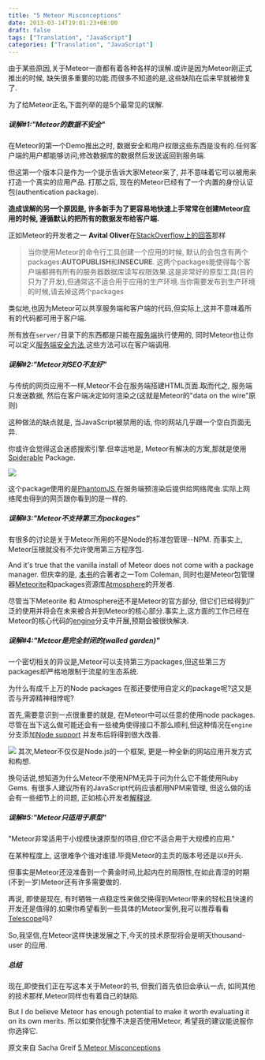 ```yaml
---
title: "5 Meteor Misconceptions"
date: 2013-03-14T19:01:23+08:00
draft: false
tags: ["Translation", "JavaScript"]
categories: ["Translation", "JavaScript"]
---
```


由于某些原因,关于Meteor一直都有着各种各样的误解.或许是因为Meteor刚正式推出的时候, 缺失很多重要的功能.而很多不知道的是,这些缺陷在后来早就被修复了.

为了给Meteor正名,下面列举的是5个最常见的误解.


##### 误解#1:"Meteor的数据不安全"
在Meteor的第一个Demo推出之时, 数据安全和用户权限这些东西是没有的.任何客户端的用户都能够访问,修改数据库的数据然后发送返回到服务端.

但这第一个版本只是作为一个提示告诉大家Meteor来了, 并不意味着它可以被用来打造一个真实的应用产品. 打那之后, 现在的Meteor已经有了一个内置的身份认证包(authentication package).

**造成误解的另一个原因是, 许多新手为了更容易地快速上手常常在创建Meteor应用的时候, 遵循默认的把所有的数据发布给客户端.**

正如Meteor的开发者之一 **Avital Oliver**在[StackOverflow上的回答](http://stackoverflow.com/questions/10099843/how-secure-is-Meteor)那样

>当你使用Meteor的命令行工具创建一个应用的时候, 默认的会包含有两个packages:**AUTOPUBLISH**和**INSECURE**. 这两个packages能使得每个客户端都拥有所有的服务器数据库读写权限效果.这是非常好的原型工具(目的只为了开发),但通常这不适合用于应用的生产环境.当你需要发布到生产环境的时候,请去掉这两个packages

类似地,也因为Meteor可以共享服务端和客户端的代码,但实际上,这并不意味着所有的代码都可用于客户端.

所有放在`server/`目录下的东西都是只能在[服务端](http://docs.Meteor.com/#structuringyourapp)执行使用的, 同时Meteor也让你可以定义[服务端安全方法](http://docs.Meteor.com/#methods_header),这些方法可以在客户端调用.


##### 误解#2:"Meteor对SEO不友好"
与传统的网页应用不一样,Meteor不会在服务端搭建HTML页面.取而代之, 服务端只发送数据, 然后在客户端决定如何渲染之(这就是Meteor的"data on the wire"原则)

这种做法的缺点就是, 当JavaScript被禁用的话, 你的网站几乎跟一个空白页面无异.

你或许会觉得这会迷惑搜索引擎.但幸运地是, Meteor有解决的方案,那就是使用[Spiderable](http://docs.Meteor.com/#spiderable) Package.

![](http://theMeteorbook.com/images/phantomjs.png)

这个package使用的是[PhantomJS ](http://phantomjs.org/)在服务端预渲染后提供给网络爬虫.实际上网络爬虫得到的网页跟你看到的是一样的.


##### 误解#3:"Meteor不支持第三方packages"
有很多的讨论是关于Meteor所用的不是Node的标准包管理--NPM. 而事实上, Meteor压根就没有不允许使用第三方程序包.

And it's true that the vanilla install of Meteor does not come with a package manager. 但庆幸的是, [本书](http://theMeteorbook.com/)的合著者之一Tom Coleman, 同时也是Meteor包管理器[Meteorite](https://github.com/oortcloud/Meteorite)和packages资源库[Atmosphere](http://atmosphere.Meteor.com/)的开发者.

尽管当下Meteorite 和 Atmosphere还不是Meteor的官方部分, 但它们已经得到广泛的使用并将会在未来被合并到Meteor的核心部分.事实上,这方面的工作已经在Meteor的核心代码的[engine](https://github.com/Meteor/Meteor/tree/engine)分支中开展,预期会被很快解决.


##### 误解#4:"Meteor是完全封闭的(walled garden)"
一个密切相关的异议是,Meteor可以支持第三方packages,但这些第三方packages却严格地限制于流星的生态系统.

为什么有成千上万的Node packages 在那还要使用自定义的package呢?这又是否与开源精神相悖呢?

首先,需要意识到一点很重要的就是, 在Meteor中可以任意的使用node packages.尽管在当下这么做可能还会有一些棱角使得接口不那么顺利,但这种情况在`engine`分支添加[Node support](https://groups.google.com/forum/?fromgroups=#!topic/Meteor-talk/b6zQrgk8lYo)
并发布后将得到很大改善.

![](http://theMeteorbook.com/images/npm.png)
其次,Meteor不仅仅是Node.js的一个框架, 更是一种全新的网站应用开发方式和构想.

换句话说,想知道为什么Meteor不使用NPM无异于问为什么它不能使用Ruby Gems. 有很多人建议所有的JavaScript代码应该都用NPM来管理, 但这么做的话会有一些细节上的问题, 正如核心开发者[解释说](https://github.com/Meteor/Meteor/pull/516#issuecomment-12919473).


##### 误解#5:"Meteor只适用于原型"
"Meteor非常适用于小规模快速原型的项目,但它不适合用于大规模的应用."

在某种程度上, 这很难争个谁对谁错.毕竟Meteor的主页的版本号还是以`0`开头.

但事实是Meteor还没准备到一个黄金时间,比起内在的局限性,在如此青涩的时期(不到一岁)Meteor还有许多需要做的.

再说, 即使是现在, 有时牺牲一点稳定性来做交换得到Meteor带来的轻松且快速的开发还是值得的.如果你希望看到一些具体的Meteor案例,我可以推荐看看[Telescope](http://telesc.pe/)吗?

So,我坚信,在Meteor这样快速发展之下,今天的技术原型将会是明天thousand-user 的应用.


##### 总结
现在,即使我们正在写这本关于Meteor的书, 但我们首先依旧会承认一点, 如同其他的技术那样,Meteor同样也有着自己的缺陷.

But I do believe Meteor has enough potential to make it worth evaluating it on its own merits. 所以如果你犹豫不决是否使用Meteor, 希望我的建议能说服你你选择它.

原文来自 Sacha Greif  [5 Meteor Misconceptions](http://theMeteorbook.com/2013/03/12/5-Meteor-misconceptions/)